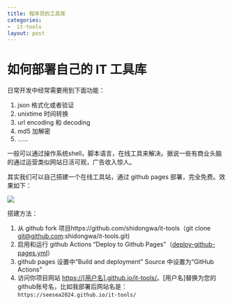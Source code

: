 ```yaml
---
title: 程序员的工具库
categories: 
-  it-tools
layout: post
---
```

 
  # 如何部署自己的 IT 工具库
 
 日常开发中经常需要用到下面功能：
 1. json 格式化或者验证
 2. unixtime 时间转换
 3. url encoding 和 decoding
 4. md5 加解密
 5. ......

一般可以通过操作系统shell，脚本语言，在线工具来解决。据说一些有商业头脑的通过运营类似网站日活可观，广告收入惊人。

其实我们可以自己搭建一个在线工具站，通过 github pages 部署，完全免费。效果如下：

![](https://github.com/shidongwa/seesea2024.github.io/blob/master/images/2024/it-tools.png?raw=true)

搭建方法：
1. 从 github fork 项目https://github.com/shidongwa/it-tools（git clone git@github.com:shidongwa/it-tools.git)
2. 启用和运行 github Actions “Deploy to Github Pages”（[deploy-github-pages.yml](https://github.com/shidongwa/it-tools/blob/main/.github/workflows/deploy-github-pages.yml)）
3. github pages 设置中“Build and deployment” Source 中设置为“GitHub Actions”
4. 访问你项目网站 [https://[用户名].github.io/it-tools/](https://[用户名].github.io/it-tools/)。[用户名]替换为您的github账号名，比如我部署后网站名是：`https://seesea2024.github.io/it-tools/`